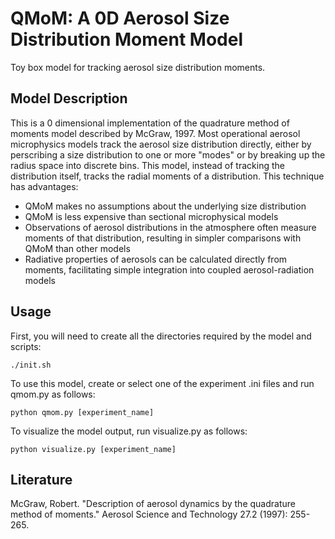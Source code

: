 QMoM: A 0D Aerosol Size Distribution Moment Model
===============================================
Toy box model for tracking aerosol size distribution moments.

Model Description
-----------------
This is a 0 dimensional implementation of the quadrature method of moments model described by McGraw, 1997.
Most operational aerosol microphysics models track the aerosol size distribution directly, either by perscribing a size
distribution to one or more "modes" or by breaking up the radius space into discrete bins. This model, instead of tracking
the distribution itself, tracks the radial moments of a distribution. This technique has advantages:
- QMoM makes no assumptions about the underlying size distribution
- QMoM is less expensive than sectional microphysical models
- Observations of aerosol distributions in the atmosphere often measure moments of that distribution, resulting in simpler comparisons with QMoM than other models
- Radiative properties of aerosols can be calculated directly from moments, facilitating simple integration into coupled aerosol-radiation models

Usage
-----
First, you will need to create all the directories required by the model and scripts:

```
./init.sh
```

To use this model, create or select one of the experiment .ini files and run qmom.py as follows:

```
python qmom.py [experiment_name]
```

To visualize the model output, run visualize.py as follows:

```
python visualize.py [experiment_name]
```

Literature
----------
McGraw, Robert. "Description of aerosol dynamics by the quadrature method of moments." Aerosol Science and Technology 27.2 (1997): 255-265.

